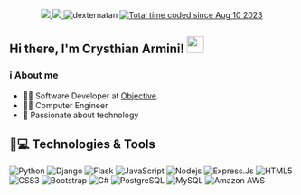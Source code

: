 <!--
**crysthianzaar/crysthianzaar** is a ✨ _special_ ✨ repository because its `README.md` (this file) appears on your GitHub profile.

Here are some ideas to get you started:

- 🔭 I’m currently working on ...
- 🌱 I’m currently learning ...
- 👯 I’m looking to collaborate on ...
- 🤔 I’m looking for help with ...
- 💬 Ask me about ...
- 📫 How to reach me: ...
- 😄 Pronouns: ...
- ⚡ Fun fact: ...
-->

<p align="center">
    <a href="https://www.linkedin.com/in/crysthian-zanote-armini-1b1789154/" alt="LinkedIn">
      <img src="https://img.shields.io/badge/-LinkedIn-blue?style=flat-square&logo=Linkedin&logoColor=white" />
    </a>
    <a href="mailto:crysthianzanote@gmail.com" alt="Gmail">
      <img src="https://img.shields.io/badge/-Gmail-D54B3D?style=flat-square&logo=Gmail&logoColor=white" />
	  </a>
    <img src="https://komarev.com/ghpvc/?username=crysthianzaar" alt="dexternatan" />
	<a href="https://wakatime.com/@c68f2d08-aa0d-46c4-b71a-a873ef7afe30"><img src="https://wakatime.com/badge/user/c68f2d08-aa0d-46c4-b71a-a873ef7afe30.svg" alt="Total time coded since Aug 10 2023" /></a>
</p>

## Hi there, I'm Crysthian Armini! <img src="https://raw.githubusercontent.com/iampavangandhi/iampavangandhi/master/gifs/Hi.gif" width="30px"></h2>

### ℹ️ About me

* 👨‍💻 Software Developer at [Objective](https://www.objective.com.br/).
* 👨‍🎓 Computer Engineer
* 💜 Passionate about technology


##  🚀💻 Technologies & Tools
![Python](https://img.shields.io/badge/Python-14354C?style=for-the-badge&logo=python&logoColor=white)
![Django](https://img.shields.io/badge/Django-092E20?style=for-the-badge&logo=django&logoColor=white)
![Flask](https://img.shields.io/badge/Flask-000000?style=for-the-badge&logo=flask&logoColor=white)
![JavaScript](https://img.shields.io/badge/JavaScript-F7DF1E?style=for-the-badge&logo=javascript&logoColor=black)
![Nodejs](https://img.shields.io/badge/Node.js-43853D?style=for-the-badge&logo=node.js&logoColor=white)
![Express.Js](https://img.shields.io/badge/Express.js-404D59?style=for-the-badge)
![HTML5](https://img.shields.io/badge/HTML-239120?style=for-the-badge&logo=html5&logoColor=white)
![CSS3](https://img.shields.io/badge/CSS-239120?&style=for-the-badge&logo=css3&logoColor=white)
![Bootstrap](https://img.shields.io/badge/Bootstrap-563D7C?style=for-the-badge&logo=bootstrap&logoColor=white)
![C#](https://img.shields.io/badge/C%23-239120?style=for-the-badge&logo=c-sharp&logoColor=white)
![PostgreSQL](https://img.shields.io/badge/PostgreSQL-316192?style=for-the-badge&logo=postgresql&logoColor=white)
![MySQL](https://img.shields.io/badge/MySQL-00000F?style=for-the-badge&logo=mysql&logoColor=white)
![Amazon AWS](https://img.shields.io/badge/Amazon_AWS-232F3E?style=for-the-badge&logo=amazon-aws&logoColor=white)
